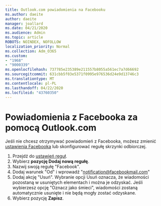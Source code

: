 ```yaml
---
title: Outlook.com powiadomienia na Facebooku
ms.author: daeite
author: daeite
manager: joallard
ms.date: 04/21/2020
ms.audience: Admin
ms.topic: article
ROBOTS: NOINDEX, NOFOLLOW
localization_priority: Normal
ms.collection: Adm_O365
ms.custom:
- "1968"
- "9000339"
ms.openlocfilehash: 737785e235389e211557b8055a561ec7a7d66692
ms.sourcegitcommit: 631cbb5f03e5371f0995e976536d24e9d13746c3
ms.translationtype: MT
ms.contentlocale: pl-PL
ms.lasthandoff: 04/22/2020
ms.locfileid: "43760350"
---
```

# <a name="facebook-notifications-using-outlookcom"></a>Powiadomienia z Facebooka za pomocą Outlook.com

Jeśli nie chcesz otrzymywać powiadomień z Facebooka, możesz zmienić [ustawienia Facebooka](https://aka.ms/facebook-notifications-settings) lub skonfigurować regułę skrzynki odbiorczej.

1. Przejdź do [ustawień reguł](https://outlook.live.com/mail/options/mail/rules/inboxRules).
1. Wybierz **pozycję Dodaj nową regułę**.
1. Nazwij swoją regułę "Facebook".
1. Dodaj warunek "Od" i wprowadź "notification@facebookmail.com"
1. Dodaj akcję "Usuń". Wybranie opcji Usuń oznacza, że wiadomości pozostaną w usuniętych elementach i można je odzyskać. Jeśli wybierzesz opcję "Oznacz jako śmieci", wiadomości zostaną automatycznie usunięte i nie będą mogły zostać odzyskane.
1. Wybierz pozycję **Zapisz**.